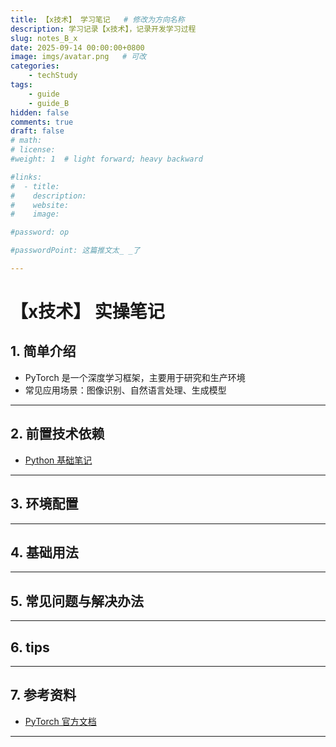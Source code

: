 ```yaml
---
title: 【x技术】 学习笔记   # 修改为方向名称
description: 学习记录【x技术】，记录开发学习过程
slug: notes_B_x
date: 2025-09-14 00:00:00+0800
image: imgs/avatar.png   # 可改
categories:
    - techStudy
tags:
    - guide
    - guide_B
hidden: false
comments: true
draft: false
# math: 
# license: 
#weight: 1  # light forward; heavy backward

#links:
#  - title: 
#    description: 
#    website: 
#    image: 

#password: op

#passwordPoint: 这篇推文太_ _了

---
```


# 【x技术】 实操笔记

## 1. 简单介绍
- PyTorch 是一个深度学习框架，主要用于研究和生产环境  
- 常见应用场景：图像识别、自然语言处理、生成模型  

---

## 2. 前置技术依赖
- [Python 基础笔记](/posts/python_notes/)  

---

## 3. 环境配置


---

## 4. 基础用法


---

## 5. 常见问题与解决办法


---

## 6. tips



---

## 7. 参考资料

* [PyTorch 官方文档](https://pytorch.org/docs/stable/index.html)

---

